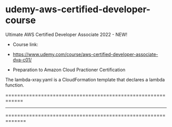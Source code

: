 # udemy-aws-certified-developer-course
Ultimate AWS Certified Developer Associate 2022 - NEW!

* Course link:
- https://www.udemy.com/course/aws-certified-developer-associate-dva-c01/

* Preparation to Amazon Cloud Practioner Certification

The lambda-xray.yaml is a CloudFormation template that declares a lambda function.

============================================================


******************************************

=============================================================
